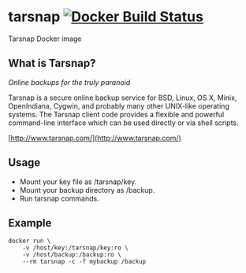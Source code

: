 # tarsnap [![Docker Build Status](http://hubstatus.container42.com/atmoz/tarsnap)](https://registry.hub.docker.com/u/atmoz/tarsnap)

Tarsnap Docker image

## What is Tarsnap?

*Online backups for the truly paranoid*

Tarsnap is a secure online backup service for BSD, Linux, OS X, Minix,
OpenIndiana, Cygwin, and probably many other UNIX-like operating systems. The
Tarsnap client code provides a flexible and powerful command-line interface
which can be used directly or via shell scripts.

[http://www.tarsnap.com/](http://www.tarsnap.com/)

## Usage

- Mount your key file as /tarsnap/key.
- Mount your backup directory as /backup.
- Run tarsnap commands.

## Example

```
docker run \
    -v /host/key:/tarsnap/key:ro \
    -v /host/backup:/backup:ro \
    --rm tarsnap -c -f mybackup /backup
```
